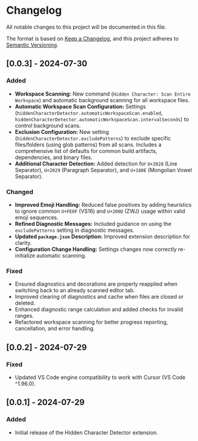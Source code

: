 # Changelog
All notable changes to this project will be documented in this file.

The format is based on [Keep a Changelog](https://keepachangelog.com/en/1.0.0/),
and this project adheres to [Semantic Versioning](https://semver.org/spec/v2.0.0.html).

## [0.0.3] - 2024-07-30
### Added
- **Workspace Scanning:** New command (`Hidden Character: Scan Entire Workspace`) and automatic background scanning for all workspace files.
- **Automatic Workspace Scan Configuration:** Settings (`hiddenCharacterDetector.automaticWorkspaceScan.enabled`, `hiddenCharacterDetector.automaticWorkspaceScan.intervalSeconds`) to control background scans.
- **Exclusion Configuration:** New setting (`hiddenCharacterDetector.excludePatterns`) to exclude specific files/folders (using glob patterns) from all scans. Includes a comprehensive list of defaults for common build artifacts, dependencies, and binary files.
- **Additional Character Detection:** Added detection for `U+2028` (Line Separator), `U+2029` (Paragraph Separator), and `U+180E` (Mongolian Vowel Separator).

### Changed
- **Improved Emoji Handling:** Reduced false positives by adding heuristics to ignore common `U+FE0F` (VS16) and `U+200D` (ZWJ) usage within valid emoji sequences.
- **Refined Diagnostic Messages:** Included guidance on using the `excludePatterns` setting in diagnostic messages.
- **Updated `package.json` Description:** Improved extension description for clarity.
- **Configuration Change Handling:** Settings changes now correctly re-initialize automatic scanning.

### Fixed
- Ensured diagnostics and decorations are properly reapplied when switching back to an already scanned editor tab.
- Improved clearing of diagnostics and cache when files are closed or deleted.
- Enhanced diagnostic range calculation and added checks for invalid ranges.
- Refactored workspace scanning for better progress reporting, cancellation, and error handling.

## [0.0.2] - 2024-07-29
### Fixed
- Updated VS Code engine compatibility to work with Cursor (VS Code ^1.96.0).

## [0.0.1] - 2024-07-29
### Added
- Initial release of the Hidden Character Detector extension.